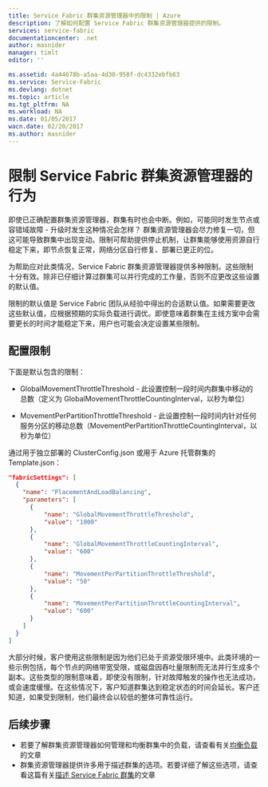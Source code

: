 ```yaml
---
title: Service Fabric 群集资源管理器中的限制 | Azure
description: 了解如何配置 Service Fabric 群集资源管理器提供的限制。
services: service-fabric
documentationcenter: .net
author: masnider
manager: timlt
editor: ''

ms.assetid: 4a44678b-a5aa-4d30-958f-dc4332ebfb63
ms.service: Service-Fabric
ms.devlang: dotnet
ms.topic: article
ms.tgt_pltfrm: NA
ms.workload: NA
ms.date: 01/05/2017
wacn.date: 02/20/2017
ms.author: masnider
---
```


# 限制 Service Fabric 群集资源管理器的行为
即使已正确配置群集资源管理器，群集有时也会中断。例如，可能同时发生节点或容错域故障 - 升级时发生这种情况会怎样？ 群集资源管理器会尽力修复一切，但这可能导致群集中出现变动。限制可帮助提供停止机制，让群集能够使用资源自行稳定下来，即节点恢复正常，网络分区自行修复、部署已更正的位。

为帮助应对此类情况，Service Fabric 群集资源管理器提供多种限制。这些限制十分有效。除非已仔细计算过群集可以并行完成的工作量，否则不应更改这些设置的默认值。

限制的默认值是 Service Fabric 团队从经验中得出的合适默认值。如果需要更改这些默认值，应根据预期的实际负载进行调优。即使意味着群集在主线方案中会需要更长的时间才能稳定下来，用户也可能会决定设置某些限制。

## 配置限制
下面是默认包含的限制：

* GlobalMovementThrottleThreshold - 此设置控制一段时间内群集中移动的总数（定义为 GlobalMovementThrottleCountingInterval，以秒为单位）
* MovementPerPartitionThrottleThreshold - 此设置控制一段时间内针对任何服务分区的移动总数（MovementPerPartitionThrottleCountingInterval，以秒为单位）

    <Section Name="PlacementAndLoadBalancing">
         <Parameter Name="GlobalMovementThrottleThreshold" Value="1000" />
         <Parameter Name="GlobalMovementThrottleCountingInterval" Value="600" />
         <Parameter Name="MovementPerPartitionThrottleThreshold" Value="50" />
         <Parameter Name="MovementPerPartitionThrottleCountingInterval" Value="600" />
    </Section>

通过用于独立部署的 ClusterConfig.json 或用于 Azure 托管群集的 Template.json：

```json
"fabricSettings": [
  {
    "name": "PlacementAndLoadBalancing",
    "parameters": [
      {
          "name": "GlobalMovementThrottleThreshold",
          "value": "1000"
      },
      {
          "name": "GlobalMovementThrottleCountingInterval",
          "value": "600"
      },
      {
          "name": "MovementPerPartitionThrottleThreshold",
          "value": "50"
      },
      {
          "name": "MovementPerPartitionThrottleCountingInterval",
          "value": "600"
      }
    ]
  }
]
```

大部分时候，客户使用这些限制是因为他们已处于资源受限环境中。此类环境的一些示例包括，每个节点的网络带宽受限，或磁盘因吞吐量限制而无法并行生成多个副本。这些类型的限制意味着，即使没有限制，针对故障触发的操作也无法成功，或会速度缓慢。在这些情况下，客户知道群集达到稳定状态的时间会延长。客户还知道，如果受到限制，他们最终会以较低的整体可靠性运行。

## 后续步骤
- 若要了解群集资源管理器如何管理和均衡群集中的负载，请查看有关[均衡负载](./service-fabric-cluster-resource-manager-balancing.md)的文章
- 群集资源管理器提供许多用于描述群集的选项。若要详细了解这些选项，请查看这篇有关[描述 Service Fabric 群集](./service-fabric-cluster-resource-manager-cluster-description.md)的文章

<!---HONumber=Mooncake_0213_2017-->
<!--Update_Description: add ClusterConfig.json sample script-->